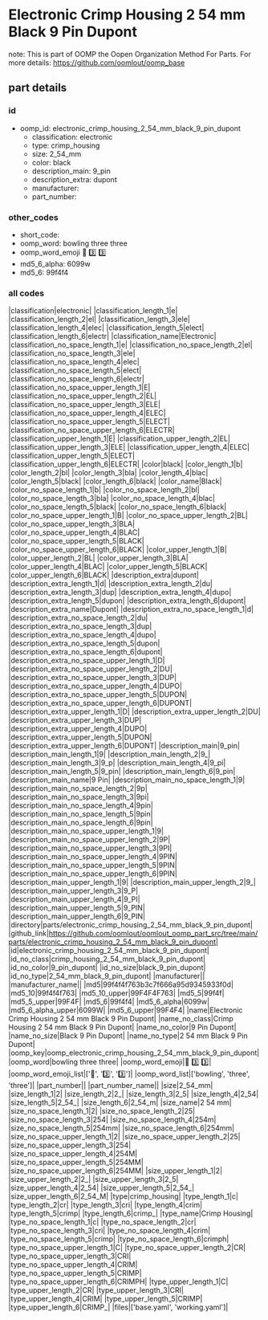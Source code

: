# Electronic Crimp Housing 2 54 mm Black 9 Pin Dupont  

note: This is part of OOMP the Oopen Organization Method For Parts. For more details: https://github.com/oomlout/oomp_base

##  part details





### id
* oomp_id: electronic_crimp_housing_2_54_mm_black_9_pin_dupont
  * classification: electronic
  * type: crimp_housing
  * size: 2_54_mm
  * color: black
  * description_main: 9_pin
  * description_extra: dupont
  * manufacturer: 
  * part_number: 

### other_codes
* short_code: 
* oomp_word: bowling three three
* oomp_word_emoji :bowling: :three: :three:
* md5_6_alpha: 6099w
* md5_6: 99f4f4

### all codes 
|classification|electronic|
|classification_length_1|e|
|classification_length_2|el|
|classification_length_3|ele|
|classification_length_4|elec|
|classification_length_5|elect|
|classification_length_6|electr|
|classification_name|Electronic|
|classification_no_space_length_1|e|
|classification_no_space_length_2|el|
|classification_no_space_length_3|ele|
|classification_no_space_length_4|elec|
|classification_no_space_length_5|elect|
|classification_no_space_length_6|electr|
|classification_no_space_upper_length_1|E|
|classification_no_space_upper_length_2|EL|
|classification_no_space_upper_length_3|ELE|
|classification_no_space_upper_length_4|ELEC|
|classification_no_space_upper_length_5|ELECT|
|classification_no_space_upper_length_6|ELECTR|
|classification_upper_length_1|E|
|classification_upper_length_2|EL|
|classification_upper_length_3|ELE|
|classification_upper_length_4|ELEC|
|classification_upper_length_5|ELECT|
|classification_upper_length_6|ELECTR|
|color|black|
|color_length_1|b|
|color_length_2|bl|
|color_length_3|bla|
|color_length_4|blac|
|color_length_5|black|
|color_length_6|black|
|color_name|Black|
|color_no_space_length_1|b|
|color_no_space_length_2|bl|
|color_no_space_length_3|bla|
|color_no_space_length_4|blac|
|color_no_space_length_5|black|
|color_no_space_length_6|black|
|color_no_space_upper_length_1|B|
|color_no_space_upper_length_2|BL|
|color_no_space_upper_length_3|BLA|
|color_no_space_upper_length_4|BLAC|
|color_no_space_upper_length_5|BLACK|
|color_no_space_upper_length_6|BLACK|
|color_upper_length_1|B|
|color_upper_length_2|BL|
|color_upper_length_3|BLA|
|color_upper_length_4|BLAC|
|color_upper_length_5|BLACK|
|color_upper_length_6|BLACK|
|description_extra|dupont|
|description_extra_length_1|d|
|description_extra_length_2|du|
|description_extra_length_3|dup|
|description_extra_length_4|dupo|
|description_extra_length_5|dupon|
|description_extra_length_6|dupont|
|description_extra_name|Dupont|
|description_extra_no_space_length_1|d|
|description_extra_no_space_length_2|du|
|description_extra_no_space_length_3|dup|
|description_extra_no_space_length_4|dupo|
|description_extra_no_space_length_5|dupon|
|description_extra_no_space_length_6|dupont|
|description_extra_no_space_upper_length_1|D|
|description_extra_no_space_upper_length_2|DU|
|description_extra_no_space_upper_length_3|DUP|
|description_extra_no_space_upper_length_4|DUPO|
|description_extra_no_space_upper_length_5|DUPON|
|description_extra_no_space_upper_length_6|DUPONT|
|description_extra_upper_length_1|D|
|description_extra_upper_length_2|DU|
|description_extra_upper_length_3|DUP|
|description_extra_upper_length_4|DUPO|
|description_extra_upper_length_5|DUPON|
|description_extra_upper_length_6|DUPONT|
|description_main|9_pin|
|description_main_length_1|9|
|description_main_length_2|9_|
|description_main_length_3|9_p|
|description_main_length_4|9_pi|
|description_main_length_5|9_pin|
|description_main_length_6|9_pin|
|description_main_name|9 Pin|
|description_main_no_space_length_1|9|
|description_main_no_space_length_2|9p|
|description_main_no_space_length_3|9pi|
|description_main_no_space_length_4|9pin|
|description_main_no_space_length_5|9pin|
|description_main_no_space_length_6|9pin|
|description_main_no_space_upper_length_1|9|
|description_main_no_space_upper_length_2|9P|
|description_main_no_space_upper_length_3|9PI|
|description_main_no_space_upper_length_4|9PIN|
|description_main_no_space_upper_length_5|9PIN|
|description_main_no_space_upper_length_6|9PIN|
|description_main_upper_length_1|9|
|description_main_upper_length_2|9_|
|description_main_upper_length_3|9_P|
|description_main_upper_length_4|9_PI|
|description_main_upper_length_5|9_PIN|
|description_main_upper_length_6|9_PIN|
|directory|parts/electronic_crimp_housing_2_54_mm_black_9_pin_dupont|
|github_link|https://github.com/oomlout/oomlout_oomp_part_src/tree/main/parts/electronic_crimp_housing_2_54_mm_black_9_pin_dupont|
|id|electronic_crimp_housing_2_54_mm_black_9_pin_dupont|
|id_no_class|crimp_housing_2_54_mm_black_9_pin_dupont|
|id_no_color|9_pin_dupont|
|id_no_size|black_9_pin_dupont|
|id_no_type|2_54_mm_black_9_pin_dupont|
|manufacturer||
|manufacturer_name||
|md5|99f4f4f763b3c7f666a95d9345933f0d|
|md5_10|99f4f4f763|
|md5_10_upper|99F4F4F763|
|md5_5|99f4f|
|md5_5_upper|99F4F|
|md5_6|99f4f4|
|md5_6_alpha|6099w|
|md5_6_alpha_upper|6099W|
|md5_6_upper|99F4F4|
|name|Electronic Crimp Housing 2 54 mm Black 9 Pin Dupont|
|name_no_class|Crimp Housing 2 54 mm Black 9 Pin Dupont|
|name_no_color|9 Pin Dupont|
|name_no_size|Black 9 Pin Dupont|
|name_no_type|2 54 mm Black 9 Pin Dupont|
|oomp_key|oomp_electronic_crimp_housing_2_54_mm_black_9_pin_dupont|
|oomp_word|bowling three three|
|oomp_word_emoji|:bowling: :three: :three:|
|oomp_word_emoji_list|[':bowling:', ':three:', ':three:']|
|oomp_word_list|['bowling', 'three', 'three']|
|part_number||
|part_number_name||
|size|2_54_mm|
|size_length_1|2|
|size_length_2|2_|
|size_length_3|2_5|
|size_length_4|2_54|
|size_length_5|2_54_|
|size_length_6|2_54_m|
|size_name|2 54 mm|
|size_no_space_length_1|2|
|size_no_space_length_2|25|
|size_no_space_length_3|254|
|size_no_space_length_4|254m|
|size_no_space_length_5|254mm|
|size_no_space_length_6|254mm|
|size_no_space_upper_length_1|2|
|size_no_space_upper_length_2|25|
|size_no_space_upper_length_3|254|
|size_no_space_upper_length_4|254M|
|size_no_space_upper_length_5|254MM|
|size_no_space_upper_length_6|254MM|
|size_upper_length_1|2|
|size_upper_length_2|2_|
|size_upper_length_3|2_5|
|size_upper_length_4|2_54|
|size_upper_length_5|2_54_|
|size_upper_length_6|2_54_M|
|type|crimp_housing|
|type_length_1|c|
|type_length_2|cr|
|type_length_3|cri|
|type_length_4|crim|
|type_length_5|crimp|
|type_length_6|crimp_|
|type_name|Crimp Housing|
|type_no_space_length_1|c|
|type_no_space_length_2|cr|
|type_no_space_length_3|cri|
|type_no_space_length_4|crim|
|type_no_space_length_5|crimp|
|type_no_space_length_6|crimph|
|type_no_space_upper_length_1|C|
|type_no_space_upper_length_2|CR|
|type_no_space_upper_length_3|CRI|
|type_no_space_upper_length_4|CRIM|
|type_no_space_upper_length_5|CRIMP|
|type_no_space_upper_length_6|CRIMPH|
|type_upper_length_1|C|
|type_upper_length_2|CR|
|type_upper_length_3|CRI|
|type_upper_length_4|CRIM|
|type_upper_length_5|CRIMP|
|type_upper_length_6|CRIMP_|
|files|['base.yaml', 'working.yaml']|
